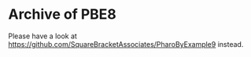 # Archive of PBE8 

Please have a look at https://github.com/SquareBracketAssociates/PharoByExample9 instead.
